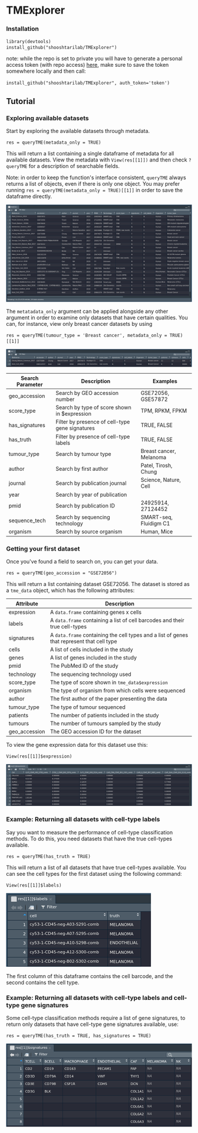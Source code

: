 # TMExplorer

### Installation
``` 
library(devtools)
install_github("shooshtarilab/TMExplorer")
```
note: while the repo is set to private you will have to generate a personal access token (with repo access) [here](https://github.com/settings/tokens), make sure to save the token somewhere locally and then call:

`install_github("shooshtarilab/TMExplorer", auth_token='token')`

## Tutorial

### Exploring available datasets

Start by exploring the available datasets through metadata.

```
res = queryTME(metadata_only = TRUE)
```

This will return a list containing a single dataframe of metadata for all available datasets. View the metadata with `View(res[[1]])` and then check `?queryTME` for a description of searchable fields.

Note: in order to keep the function's interface consistent, `queryTME` always returns a list of objects, even if there is only one object. You may prefer running `res = queryTME(metadata_only = TRUE)[[1]]` in order to save the dataframe directly.

![Screenshot of the metadata table](docs/metadata.png)

The `metatadata_only` argument can be applied alongside any other argument in order to examine only datasets that have certain qualities. You can, for instance, view only breast cancer datasets by using 

```
res = queryTME(tumour_type = 'Breast cancer', metadata_only = TRUE)[[1]]
```

![Screenshot of the metadata table](docs/bc_metadata.png)

| Search Parameter | Description                                     | Examples                |
| ---------------- | ----------------------------------------------- | ----------------------- |
| geo_accession    | Search by GEO accession number                  | GSE72056, GSE57872      |
| score_type       | Search by type of score shown in $expression    | TPM, RPKM, FPKM         |
| has_signatures   | Filter by presence of cell-type gene signatures | TRUE, FALSE             |
| has_truth        | Filter by presence of cell-type labels          | TRUE, FALSE             |
| tumour_type      | Search by tumour type                           | Breast cancer, Melanoma |
| author           | Search by first author                          | Patel, Tirosh, Chung    |
| journal          | Search by publication journal                   | Science, Nature, Cell   |
| year             | Search by year of publication                   |                         |
| pmid             | Search by publication ID                        | 24925914, 27124452      |
| sequence_tech    | Search by sequencing technology                 | SMART-seq, Fluidigm C1  |
| organism         | Search by source organism                       | Human, Mice             |


### Getting your first dataset

Once you've found a field to search on, you can get your data. 

```
res = queryTME(geo_accession = "GSE72056")
```

This will return a list containing dataset GSE72056. The dataset is stored as a `tme_data` object, which has the following attributes:

| Attribute     | Description |
| ------------- | ------------- |
| expression    | A `data.frame` containing genes x cells  |
| labels        | A `data.frame` containing a list of cell barcodes and their true cell-types |
| signatures    | A `data.frame` containing the cell types and a list of genes that represent that cell type |
| cells         | A list of cells included in the study |
| genes         | A list of genes included in the study |
| pmid          | The PubMed ID of the study |
| technology    | The sequencing technology used |
| score_type    | The type of score shown in `tme_data$expression` |
| organism      | The type of organism from which cells were sequenced |
| author        | The first author of the paper presenting the data |
| tumour_type   | The type of tumour sequenced |
| patients      | The number of patients included in the study |
| tumours       | The number of tumours sampled by the study |
| geo_accession | The GEO accession ID for the dataset |

To view the gene expression data for this dataset use this:
```
View(res[[1]]$expression)
```
![Screenshot of the metadata table](docs/GSE72056_expression.png)


### Example: Returning all datasets with cell-type labels

Say you want to measure the performance of cell-type classification methods. To do this, you need datasets that have the true cell-types available. 
```
res = queryTME(has_truth = TRUE)
```
This will return a list of all datasets that have true cell-types available. You can see the cell types for the first dataset using the following command:
```
View(res[[1]]$labels)
```
![Screenshot of the cell type labels](docs/GSE72056_labels.png)

The first column of this dataframe contains the cell barcode, and the second contains the cell type. 

### Example: Returning all datasets with cell-type labels and cell-type gene signatures

Some cell-type classification methods require a list of gene signatures, to return only datasets that have cell-type gene signatures available, use:
```
res = queryTME(has_truth = TRUE, has_signatures = TRUE)
```
![Screenshot of the cell type gene signatures](docs/GSE72056_signatures.png)
